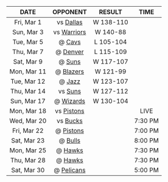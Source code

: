 |    DATE     |             OPPONENT              |  RESULT   |  TIME   |
|:-----------:|:---------------------------------:|:---------:|:-------:|
| Fri, Mar 1  |     vs [Dallas](/r/Mavericks)     | W 138-110 |         |
| Sun, Mar 3  |    vs [Warriors](/r/warriors)     | W 140-88  |         |
| Tue, Mar 5  |    @ [Cavs](/r/clevelandcavs)     | L 105-104 |         |
| Thu, Mar 7  |   @ [Denver](/r/denvernuggets)    | L 115-109 |         |
| Sat, Mar 9  |         @ [Suns](/r/suns)         | W 117-107 |         |
| Mon, Mar 11 |      @ [Blazers](/r/ripcity)      | W 121-99  |         |
| Tue, Mar 12 |       @ [Jazz](/r/UtahJazz)       | W 123-107 |         |
| Thu, Mar 14 |        vs [Suns](/r/suns)         | W 127-112 |         |
| Sun, Mar 17 | @ [Wizards](/r/washingtonwizards) | W 130-104 |         |
| Mon, Mar 18 |  vs [Pistons](/r/DetroitPistons)  |           |  LIVE   |
| Wed, Mar 20 |      vs [Bucks](/r/MkeBucks)      |           | 7:30 PM |
| Fri, Mar 22 |  @ [Pistons](/r/DetroitPistons)   |           | 7:00 PM |
| Sat, Mar 23 |    @ [Bulls](/r/chicagobulls)     |           | 8:00 PM |
| Mon, Mar 25 |    @ [Hawks](/r/AtlantaHawks)     |           | 7:30 PM |
| Thu, Mar 28 |    @ [Hawks](/r/AtlantaHawks)     |           | 7:30 PM |
| Sat, Mar 30 |   @ [Pelicans](/r/NOLAPelicans)   |           | 5:00 PM |